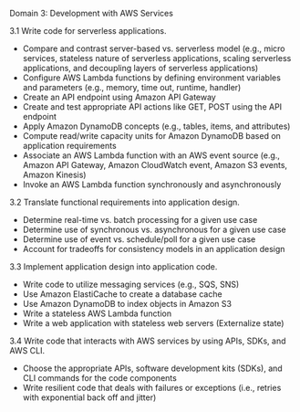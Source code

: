 Domain 3: Development with AWS Services

3.1 Write code for serverless applications.
* Compare and contrast server-based vs. serverless model (e.g., micro services, stateless nature
of serverless applications, scaling serverless applications, and decoupling layers of serverless
applications)
* Configure AWS Lambda functions by defining environment variables and parameters (e.g.,
memory, time out, runtime, handler)
* Create an API endpoint using Amazon API Gateway
* Create and test appropriate API actions like GET, POST using the API endpoint
* Apply Amazon DynamoDB concepts (e.g., tables, items, and attributes)
* Compute read/write capacity units for Amazon DynamoDB based on application requirements
* Associate an AWS Lambda function with an AWS event source (e.g., Amazon API Gateway,
Amazon CloudWatch event, Amazon S3 events, Amazon Kinesis)
* Invoke an AWS Lambda function synchronously and asynchronously

3.2 Translate functional requirements into application design.
* Determine real-time vs. batch processing for a given use case
* Determine use of synchronous vs. asynchronous for a given use case
* Determine use of event vs. schedule/poll for a given use case
* Account for tradeoffs for consistency models in an application design

3.3 Implement application design into application code.
* Write code to utilize messaging services (e.g., SQS, SNS)
* Use Amazon ElastiCache to create a database cache
* Use Amazon DynamoDB to index objects in Amazon S3
* Write a stateless AWS Lambda function
* Write a web application with stateless web servers (Externalize state)

3.4 Write code that interacts with AWS services by using APIs, SDKs, and AWS CLI.
* Choose the appropriate APIs, software development kits (SDKs), and CLI commands for the
code components
* Write resilient code that deals with failures or exceptions (i.e., retries with exponential back off
and jitter)